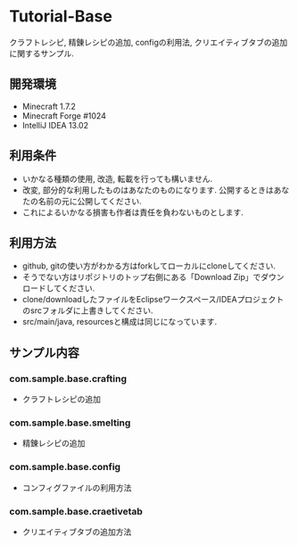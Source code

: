 # Tutorial-Base
クラフトレシピ, 精錬レシピの追加, configの利用法, クリエイティブタブの追加に関するサンプル.

## 開発環境
* Minecraft 1.7.2
* Minecraft Forge #1024
* IntelliJ IDEA 13.02

## 利用条件

* いかなる種類の使用, 改造, 転載を行っても構いません.
* 改変, 部分的な利用したものはあなたのものになります. 公開するときはあなたの名前の元に公開してください.
* これによるいかなる損害も作者は責任を負わないものとします.

## 利用方法

* github, gitの使い方がわかる方はforkしてローカルにcloneしてください.
* そうでない方はリポジトリのトップ右側にある「Download Zip」でダウンロードしてください.
* clone/downloadしたファイルをEclipseワークスペース/IDEAプロジェクトのsrcフォルダに上書きしてください.
* src/main/java, resourcesと構成は同じになっています.

## サンプル内容

### com.sample.base.crafting

* クラフトレシピの追加

### com.sample.base.smelting

* 精錬レシピの追加

### com.sample.base.config

* コンフィグファイルの利用方法

### com.sample.base.craetivetab

* クリエイティブタブの追加方法
